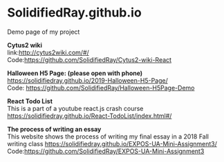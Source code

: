 # SolidifiedRay.github.io
Demo page of my project

**Cytus2 wiki**  
link:http://cytus2wiki.com/#/  
Code:https://github.com/SolidifiedRay/Cytus2-wiki-React  
  

**Halloween H5 Page: (please open with phone)**  
https://solidifiedray.github.io/2019-Halloween-H5-Page/  
Code: https://github.com/SolidifiedRay/Halloween-H5Page-Demo  
   
   
**React Todo List**  
This is a part of a youtube react.js crash course   
https://solidifiedray.github.io/React-TodoList/index.html#/  

**The process of writing an essay**  
This website shows the process of writing my final essay in a 2018 Fall writing class
https://solidifiedray.github.io/EXPOS-UA-Mini-Assignment3/
Code:https://github.com/SolidifiedRay/EXPOS-UA-Mini-Assignment3
